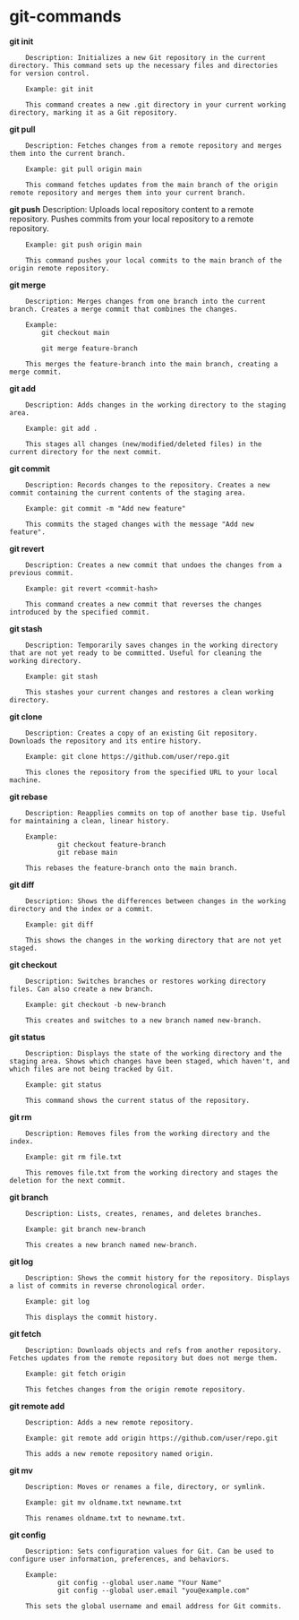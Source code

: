 # git-commands


**git init**
    
        Description: Initializes a new Git repository in the current directory. This command sets up the necessary files and directories for version control.
    
        Example: git init
    
        This command creates a new .git directory in your current working directory, marking it as a Git repository.

**git pull**

        Description: Fetches changes from a remote repository and merges them into the current branch.

        Example: git pull origin main

        This command fetches updates from the main branch of the origin remote repository and merges them into your current branch.

**git push**
        Description: Uploads local repository content to a remote repository. Pushes commits from your local repository to a remote repository.

        Example: git push origin main

        This command pushes your local commits to the main branch of the origin remote repository.

**git merge**

        Description: Merges changes from one branch into the current branch. Creates a merge commit that combines the changes.

        Example: 
            git checkout main
            
            git merge feature-branch

        This merges the feature-branch into the main branch, creating a merge commit.

**git add**

        Description: Adds changes in the working directory to the staging area.

        Example: git add .

        This stages all changes (new/modified/deleted files) in the current directory for the next commit.

**git commit**

        Description: Records changes to the repository. Creates a new commit containing the current contents of the staging area.

        Example: git commit -m "Add new feature"

        This commits the staged changes with the message "Add new feature".

**git revert**

        Description: Creates a new commit that undoes the changes from a previous commit.

        Example: git revert <commit-hash>

        This command creates a new commit that reverses the changes introduced by the specified commit.

**git stash**

        Description: Temporarily saves changes in the working directory that are not yet ready to be committed. Useful for cleaning the working directory.

        Example: git stash

        This stashes your current changes and restores a clean working directory.

**git clone**

        Description: Creates a copy of an existing Git repository. Downloads the repository and its entire history.

        Example: git clone https://github.com/user/repo.git

        This clones the repository from the specified URL to your local machine.

**git rebase**

        Description: Reapplies commits on top of another base tip. Useful for maintaining a clean, linear history.

        Example:
                git checkout feature-branch
                git rebase main

        This rebases the feature-branch onto the main branch.

**git diff**

        Description: Shows the differences between changes in the working directory and the index or a commit.

        Example: git diff

        This shows the changes in the working directory that are not yet staged.

**git checkout**

        Description: Switches branches or restores working directory files. Can also create a new branch.

        Example: git checkout -b new-branch

        This creates and switches to a new branch named new-branch.

**git status**

        Description: Displays the state of the working directory and the staging area. Shows which changes have been staged, which haven't, and which files are not being tracked by Git.

        Example: git status

        This command shows the current status of the repository.

**git rm**

        Description: Removes files from the working directory and the index.

        Example: git rm file.txt

        This removes file.txt from the working directory and stages the deletion for the next commit.

**git branch**

        Description: Lists, creates, renames, and deletes branches.

        Example: git branch new-branch

        This creates a new branch named new-branch.

**git log**

        Description: Shows the commit history for the repository. Displays a list of commits in reverse chronological order.

        Example: git log

        This displays the commit history.

**git fetch**

        Description: Downloads objects and refs from another repository. Fetches updates from the remote repository but does not merge them.

        Example: git fetch origin

        This fetches changes from the origin remote repository.

**git remote add**

        Description: Adds a new remote repository.

        Example: git remote add origin https://github.com/user/repo.git

        This adds a new remote repository named origin.

**git mv**

        Description: Moves or renames a file, directory, or symlink.

        Example: git mv oldname.txt newname.txt

        This renames oldname.txt to newname.txt.

**git config**

        Description: Sets configuration values for Git. Can be used to configure user information, preferences, and behaviors.

        Example:
                git config --global user.name "Your Name"
                git config --global user.email "you@example.com"

        This sets the global username and email address for Git commits.